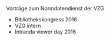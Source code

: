 Vorträge zum Normdatendienst der VZG

* Bibliothekskongress 2016
* VZG intern
* Intranda viewer day 2016
